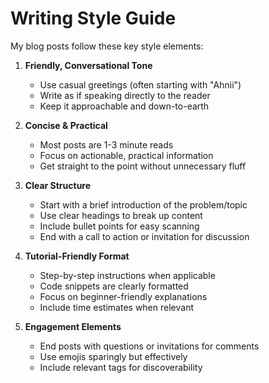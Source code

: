# Writing Style Guide

My blog posts follow these key style elements:

1. **Friendly, Conversational Tone**
   - Use casual greetings (often starting with "Ahnii")
   - Write as if speaking directly to the reader
   - Keep it approachable and down-to-earth

2. **Concise & Practical**
   - Most posts are 1-3 minute reads
   - Focus on actionable, practical information
   - Get straight to the point without unnecessary fluff

3. **Clear Structure**
   - Start with a brief introduction of the problem/topic
   - Use clear headings to break up content
   - Include bullet points for easy scanning
   - End with a call to action or invitation for discussion

4. **Tutorial-Friendly Format**
   - Step-by-step instructions when applicable
   - Code snippets are clearly formatted
   - Focus on beginner-friendly explanations
   - Include time estimates when relevant

5. **Engagement Elements**
   - End posts with questions or invitations for comments
   - Use emojis sparingly but effectively
   - Include relevant tags for discoverability 